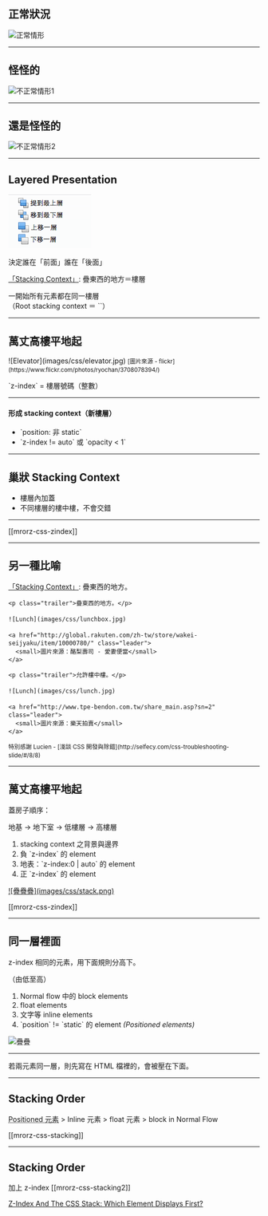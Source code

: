 正常狀況
------

![正常情形](images/css/zindex-normal.jpg)

---

怪怪的
------

![不正常情形1](images/css/zindex-abnormal.jpg)

---


還是怪怪的
------

![不正常情形2](images/css/zindex-abnormal2.jpg)

---

Layered Presentation
----------------

![Layers in Microsoft Word](images/css/word-layers.png)

決定誰在「前面」誰在「後面」

[「Stacking Context」](http://www.w3.org/TR/CSS2/visuren.html#layers): 疊東西的地方＝樓層

<p class="fragment">
一開始所有元素都在同一樓層 <br>
（Root stacking context ＝ `<html>`）
</p>

---

萬丈高樓平地起
------------

<div class="row leader">
  <div class="span2">
    ![Elevator](images/css/elevator.jpg)
    <small>
      [圖片來源 - flickr](https://www.flickr.com/photos/ryochan/3708078394/)
    </small>
  </div>
  <div class="span4">
    <p class="leader trailer">`z-index` = 樓層號碼（整數）</p>
    <hr>
    <h4 class="leader">形成 stacking context（新樓層）</h4>
    <ul>
      <li>`position: 非 static`</li>
      <li>`z-index != auto` 或 `opacity < 1`</li>
    </ul>
  </div>
</div>

---

巢狀 Stacking Context
--------

* 樓層內加蓋
* 不同樓層的樓中樓，不會交錯

- - -

[[mrorz-css-zindex]]

---

另一種比喻
--------

[「Stacking Context」](http://www.w3.org/TR/CSS2/visuren.html#layers): 疊東西的地方。

<div class="row">
  <div class="span3">

    <p class="trailer">疊東西的地方。</p>

    ![Lunch](images/css/lunchbox.jpg)

    <a href="http://global.rakuten.com/zh-tw/store/wakei-seijyaku/item/10000780/" class="leader">
      <small>圖片來源：酪梨壽司 - 愛妻便當</small>
    </a>
  </div>
  <div class="span3">

    <p class="trailer">允許樓中樓。</p>

    ![Lunch](images/css/lunch.jpg)

    <a href="http://www.tpe-bendon.com.tw/share_main.asp?sn=2" class="leader">
      <small>圖片來源：樂天拍賣</small>
    </a>

  </div>
</div>

<small>
  特別感謝 Lucien - [淺談 CSS 開發與除錯](http://selfecy.com/css-troubleshooting-slide/#/8/8)
</small>

---

萬丈高樓平地起
------------

<div class="leader row">
  <div class="span4">
    <p>蓋房子順序：</p>
    <p>地基 → 地下室 → 低樓層 → 高樓層</p>
    <ol style="vertical-align: middle;">
      <li>stacking context 之背景與邊界</li>
      <li>負 `z-index` 的 element</li>
      <li>地表：`z-index:0 | auto` 的 element</li>
      <li>正 `z-index` 的 element</li>
    </ol>
  </div>
  <div class="span2">
    <a href="http://www.w3.org/TR/css3-box/#stacking" title="Source: CSS basic box model">
      ![疊疊疊](images/css/stack.png)
    </a>
  </div>
</div>

[[mrorz-css-zindex]]

---

同一層裡面
--------

z-index 相同的元素，用下面規則分高下。

（由低至高）

<div class="row">
  <div class="span4">
    <ol>
      <li>Normal flow 中的 block elements</li>
      <li>float elements</li>
      <li>文字等 inline elements</li>
      <li>`position` != `static` 的 element <em>(Positioned elements)</em></li>
    </ol>
  </div>
  <div class="span2">
    <img src="images/css/ground-stacking.png" alt="疊疊" style="vertical-align: middle;">
  </div>
</div>

- - -

若兩元素同一層，則先寫在 HTML 檔裡的，會被壓在下面。
<!--<p class="leader">
  <a href="http://jsfiddle.net/49aV7/">示例1</a>
  <a href="http://jsfiddle.net/49aV7/2">示例2</a>
</p>-->

---

Stacking Order
--------------
<!-- 一步一步說明：http://www.vanseodesign.com/css/css-stack-z-index/ -->
<!-- https://developer.mozilla.org/en-US/docs/CSS/Understanding_z-index -->

<abbr title="position 不為 static（亦即 relative, absolute 或 fix）的元素">Positioned 元素</abbr> > Inline 元素 > float 元素 > block in Normal Flow </p>

[[mrorz-css-stacking]]

---

Stacking Order
---------------
<!-- 一步一步說明：http://www.vanseodesign.com/css/css-stack-z-index/ -->
<!-- https://developer.mozilla.org/en-US/docs/CSS/Understanding_z-index -->
加上 z-index
[[mrorz-css-stacking2]]

[Z-Index And The CSS Stack: Which Element Displays First?](http://www.vanseodesign.com/css/css-stack-z-index/)